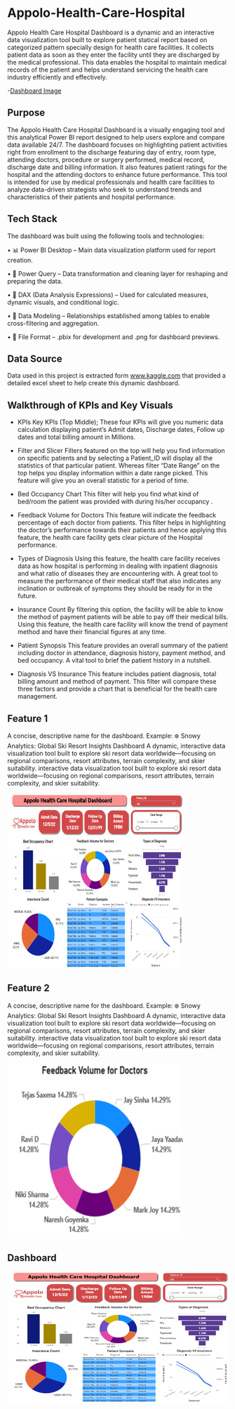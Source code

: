 # Appolo-Health-Care-Hospital

Appolo Health Care Hospital Dashboard is a dynamic and an interactive data visualization tool built to explore patient statical report based on categorized pattern specially design for health care facilities.  It collects patient data as soon as they enter the facility until they are discharged by the medical professional. This data enables the hospital to maintain medical records of the patient and helps understand servicing the health care industry efficiently and effectively.

-<a href="https://github.com/naushadsarwr22/Appolo-Health-Care/blob/main/Appolo%20Health%20Care%20Center_PowerBi.png">Dashboard Image</a>

## Purpose 
The Appolo Health Care Hospital Dashboard is a visually engaging tool and this analytical Power BI report designed to help users explore and compare data available 24/7.  The dashboard focuses on highlighting patient activities right from enrollment to the discharge featuring day of entry, room type, attending doctors, procedure or surgery performed, medical record, discharge date and billing information. It also features patient ratings for the hospital and the attending doctors to enhance future performance.  This tool is intended for use by medical professionals and health care facilities to analyze data-driven strategists who seek to understand trends and characteristics of their patients and hospital performance.

## Tech Stack
The dashboard was built using the following tools and technologies:

• 📊 Power BI Desktop – Main data visualization platform used for report creation.

• 📂 Power Query – Data transformation and cleaning layer for reshaping and preparing the data.

• 🧠 DAX (Data Analysis Expressions) – Used for calculated measures, dynamic visuals, and conditional logic.

• 📝 Data Modeling – Relationships established among tables to enable cross-filtering and aggregation.

• 📁 File Format – .pbix for development and .png for dashboard previews.

## Data Source
Data used in this project is extracted form www.kaggle.com that provided a detailed excel sheet to help create this dynamic dashboard.

## Walkthrough of KPIs and Key Visuals
* KPIs
Key KPIs (Top Middle); These four KPIs will give you numeric data calculation displaying patient’s Admit dates, Discharge dates, Follow up dates and total billing amount in Millions. 

* Filter and Slicer
Filters featured on the top will help you find information on specific patients and by selecting a Patient_ID will display all the statistics of that particular patient. Whereas filter “Date Range” on the top helps you display information within a date range picked. This feature will give you an overall statistic for a period of time.

* Bed Occupancy Chart
This filter will help you find what kind of bed/room the patient was provided with during his/her occupancy . 

* Feedback Volume for Doctors
This feature will indicate the feedback percentage of each doctor from patients. This filter helps in highlighting the doctor’s performance towards their patients and hence applying this feature, the health care facility gets clear picture of the Hospital performance.

* Types of Diagnosis
Using this feature, the health care facility receives data as how hospital is performing in dealing with inpatient diagnosis and what ratio of diseases they are encountering with. A great tool to measure the performance of their medical staff that also indicates any inclination or outbreak of symptoms they should be ready for in the future.

* Insurance Count
By filtering this option, the facility will be able to know the method of payment patients will be able to pay off their medical bills. Using this feature, the health care facility will know the trend of payment method and have their financial figures at any time.

* Patient Synopsis
This feature provides an overall summary of the patient including doctor in attendance, diagnosis history, payment method, and bed occupancy. A vital tool to brief the patient history in a nutshell.

* Diagnosis VS Insurance
This feature includes patient diagnosis, total billing amount and method of payment. This filter will compare these three factors and provide a chart that is beneficial for the health care management.


## Feature 1
A concise, descriptive name for the dashboard. Example: ❄️ Snowy Analytics: Global Ski Resort Insights Dashboard A dynamic, interactive data visualization tool built to explore ski resort data worldwide—focusing on regional comparisons, resort attributes, terrain complexity, and skier suitability. interactive data visualization tool built to explore ski resort data worldwide—focusing on regional comparisons, resort attributes, terrain complexity, and skier suitability.

<img src="https://github.com/naushadsarwr22/Appolo-Health-Care/blob/main/Appolo%20Health%20Care%20Center_PowerBi.png" width="400" height="400">

## Feature 2
A concise, descriptive name for the dashboard. Example: ❄️ Snowy Analytics: Global Ski Resort Insights Dashboard A dynamic, interactive data visualization tool built to explore ski resort data worldwide—focusing on regional comparisons, resort attributes, terrain complexity, and skier suitability. interactive data visualization tool built to explore ski resort data worldwide—focusing on regional comparisons, resort attributes, terrain complexity, and skier suitability.

<img src="https://github.com/naushadsarwr22/Appolo-Health-Care/blob/main/applolo%20health%20feedback%20volume%20for%20doctors.png" width="400" height="400">


## Dashboard
<img src="https://github.com/naushadsarwr22/Appolo-Health-Care/blob/main/Appolo%20Health%20Care%20Center_PowerBi.png" width="800" height="300">
